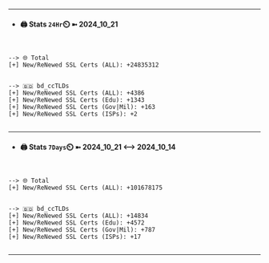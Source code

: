 

---
- #### 🖨️ **Stats** `24Hr`⏲️ ➼ 2024_10_21
```console


--> 🌐 Total
[+] New/ReNewed SSL Certs (ALL): +24835312


--> 🇧🇩 bd_ccTLDs
[+] New/ReNewed SSL Certs (ALL): +4386
[+] New/ReNewed SSL Certs (Edu): +1343
[+] New/ReNewed SSL Certs (Gov|Mil): +163
[+] New/ReNewed SSL Certs (ISPs): +2


```

---
- #### 🖨️ **Stats** `7Days`⏲️ ➼ 2024_10_21 <--> 2024_10_14
```console


--> 🌐 Total
[+] New/ReNewed SSL Certs (ALL): +101678175


--> 🇧🇩 bd_ccTLDs
[+] New/ReNewed SSL Certs (ALL): +14834
[+] New/ReNewed SSL Certs (Edu): +4572
[+] New/ReNewed SSL Certs (Gov|Mil): +787
[+] New/ReNewed SSL Certs (ISPs): +17


```

---

